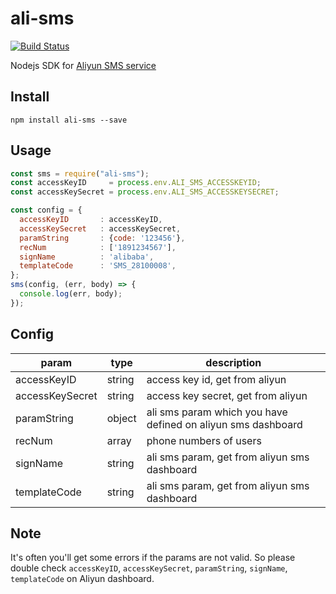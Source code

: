 # ali-sms
[![Build Status](https://travis-ci.org/tsq/ali-sms.svg?branch=master)](https://travis-ci.org/tsq/ali-sms)

Nodejs SDK for [Aliyun SMS service](https://www.aliyun.com/product/sms)

## Install

```
npm install ali-sms --save
```

## Usage

```javascript
const sms = require("ali-sms");
const accessKeyID     = process.env.ALI_SMS_ACCESSKEYID;
const accessKeySecret = process.env.ALI_SMS_ACCESSKEYSECRET;

const config = {
  accessKeyID       : accessKeyID,
  accessKeySecret   : accessKeySecret,
  paramString       : {code: '123456'},
  recNum            : ['1891234567'],
  signName          : 'alibaba',
  templateCode      : 'SMS_28100008',
};
sms(config, (err, body) => {
  console.log(err, body);
});
```

## Config 

param|type|description
----|----|--------------
accessKeyID | string | access key id, get from aliyun
accessKeySecret | string | access key secret, get from aliyun 
paramString | object | ali sms param which you have defined on aliyun sms dashboard
recNum | array | phone numbers of users
signName | string | ali sms param, get from aliyun sms dashboard
templateCode | string | ali sms param, get from aliyun sms dashboard

## Note

It's often you'll get some errors if the params are not valid. So please double check `accessKeyID`, `accessKeySecret`, `paramString`, `signName`, `templateCode` on Aliyun dashboard.


